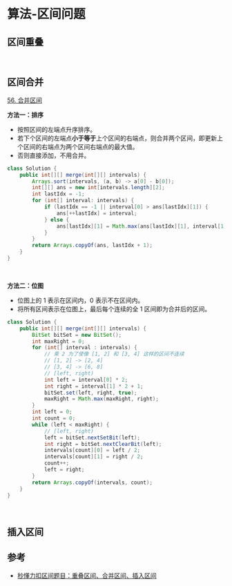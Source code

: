 # 算法-区间问题


<!--more-->

## 区间重叠

<br />

## 区间合并

[56. 合并区间](https://leetcode.cn/problems/merge-intervals/)

**方法一：排序**

- 按照区间的左端点升序排序。
- 若下个区间的左端点**小于等于**上个区间的右端点，则合并两个区间，即更新上个区间的右端点为两个区间右端点的最大值。
- 否则直接添加，不用合并。

```java
class Solution {
    public int[][] merge(int[][] intervals) {
        Arrays.sort(intervals, (a, b) -> a[0] - b[0]);
        int[][] ans = new int[intervals.length][2];
        int lastIdx = -1;
        for (int[] interval: intervals) {
            if (lastIdx == -1 || interval[0] > ans[lastIdx][1]) {
                ans[++lastIdx] = interval;
            } else {
                ans[lastIdx][1] = Math.max(ans[lastIdx][1], interval[1]);
            }
        }
        return Arrays.copyOf(ans, lastIdx + 1);
    }
}
```

<br />

**方法二：位图**

- 位图上的 1 表示在区间内，0 表示不在区间内。
- 将所有区间表示在位图上，最后每个连续的全 1 区间即为合并后的区间。

```java
class Solution {
    public int[][] merge(int[][] intervals) {
        BitSet bitSet = new BitSet();
        int maxRight = 0;
        for (int[] interval : intervals) {
            // 乘 2 为了使像 [1, 2] 和 [3, 4] 这样的区间不连续
            // [1, 2] -> [2, 4]
            // [3, 4] -> [6, 8]
            // [left, right)
            int left = interval[0] * 2;
            int right = interval[1] * 2 + 1;
            bitSet.set(left, right, true);
            maxRight = Math.max(maxRight, right);
        }
        int left = 0;
        int count = 0;
        while (left < maxRight) {
            // [left, right)
            left = bitSet.nextSetBit(left);
            int right = bitSet.nextClearBit(left);
            intervals[count][0] = left / 2;
            intervals[count][1] = right / 2;
            count++;
            left = right;
        }
        return Arrays.copyOf(intervals, count);
    }
}
```

<br />

## 插入区间

## 参考

- [秒懂力扣区间题目：重叠区间、合并区间、插入区间](https://mp.weixin.qq.com/s/ioUlNa4ZToCrun3qb4y4Ow)

